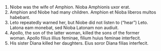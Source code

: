 1. Niobe was the wife of Amphion. Nioba Amphionis uxor erat.
2. Amphion and Niobe had many children. Amphion et Nioba liberos multos habebant.
3. Leto repeatedly warned her, but Niobe did not listen to (“hear”) Leto. Latona eam monebat, sed Nioba Latonam non audiuit.
4. Apollo, the son of the latter woman, killed the sons of the former woman. Apollo filius illius feminae, filium huius feminae interfecit.
5. His sister Diana killed her daughters. Eius soror Diana filias interfecit.
